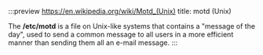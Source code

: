 :::preview https://en.wikipedia.org/wiki/Motd_(Unix)
title: motd (Unix)

The **/etc/motd** is a file on Unix-like systems that contains a "message of the day", used
to send a common message to all users in a more efficient manner than sending them all an e-mail
message.
:::
